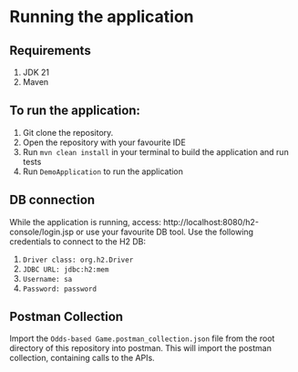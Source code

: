 # Running the application

## Requirements
1. JDK 21
2. Maven

## To run the application:

1. Git clone the repository.
2. Open the repository with your favourite IDE
3. Run `mvn clean install` in your terminal to build the application and run tests
4. Run `DemoApplication` to run the application

## DB connection

While the application is running, access: http://localhost:8080/h2-console/login.jsp 
or use your favourite DB tool. Use the following credentials to connect to the H2 DB:

1. `Driver class: org.h2.Driver`
2. `JDBC URL: jdbc:h2:mem`
3. `Username: sa`
4. `Password: password`

## Postman Collection

Import the `Odds-based Game.postman_collection.json` 
file from the root directory of this repository into postman.
This will import the postman collection, containing calls to the APIs.

